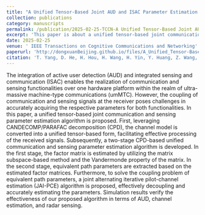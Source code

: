 ```yaml
---
title: "A Unified Tensor-Based Joint AUD and ISAC Parameter Estimation With Large-Scale User Access"
collection: publications
category: manuscripts
permalink: /publication/2025-02-25-TCCN-A Unified Tensor-Based Joint AUD and ISAC Parameter Estimation With Large-Scale User Access-number-22
excerpt: 'This paper is about a unified tensor-based joint communication and sensing parameter estimation algorithm.'
date: 2025-02-25
venue: ' IEEE Transactions on Cognitive Communications and Networking'
paperurl: 'http://dongxuanBeijing.github.io/files/A_Unified_Tensor-Based_Joint_AUD_and_ISAC_Parameter_Estimation_With_Large-Scale_User_Access.pdf'
citation: 'T. Yang, D. He, H. Hou, H. Wang, H. Yin, Y. Huang, Z. Wang, and T. Q.S. Quek, &quot;A Unified Tensor-Based Joint AUD and ISAC Parameter Estimation With Large-Scale User Access,&quot; <i>IEEE Trans. Cogn. Commun. Netw.</i>, Early Access, Feb. 2025.'
---
```


The integration of active user detection (AUD) and integrated sensing and communication (ISAC) enables the realization of communication and sensing functionalities over one hardware platform within the realm of ultra-massive machine-type communications (umMTC). However, the coupling of communication and sensing signals at the receiver poses challenges in accurately acquiring the respective parameters for both functionalities. In this paper, a unified tensor-based joint communication and sensing parameter estimation algorithm is proposed. First, leveraging CANDECOMP/PARAFAC decomposition (CPD), the channel model is converted into a unified tensor-based form, facilitating effective processing of the received signals. Subsequently, a two-stage CPD-based unified communication and sensing parameter estimation algorithm is developed. In the first stage, the factor matrix is estimated by utilizing the matrix subspace-based method and the Vandermonde property of the matrix. In the second stage, equivalent path parameters are extracted based on the estimated factor matrices. Furthermore, to solve the coupling problem of equivalent path parameters, a joint alternating iterative pilot-channel estimation (JAI-PCE) algorithm is proposed, effectively decoupling and accurately estimating the parameters. Simulation results verify the effectiveness of our proposed algorithm in terms of AUD, channel estimation, and radar sensing.
